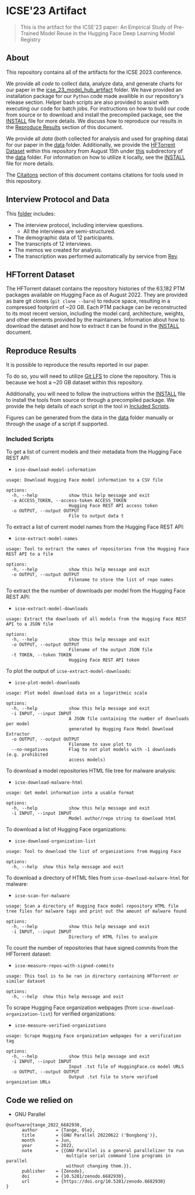 # ICSE'23 Artifact

> This is the artifact for the ICSE'23 paper: An Empirical Study of Pre-Trained Model Reuse in the Hugging Face Deep Learning Model Registry

## About

This repository contains all of the artifacts for the ICSE 2023 conference.

We provide all *code* to collect data, analyze data, and generate charts for our paper in the [icse_23_model_hub_artifact](icse_23_model_hub_artifact/) folder. 
We have provided an installation package for our `Python` code made availible in our repository's release section.
Helper bash scripts are also provided to assist with executing our code for batch jobs.
For instructions on how to build our code from source or to download and install the precompiled package, see the [INSTALL](INSTALL) file for more details.
We discuss how to reproduce our results in the [Reproduce Results](#reproduce-results) section of this document.

We provide all *data* (both collected for analysis and used for graphing data) for our paper in the [data](data/) folder.
Additionally, we provide the [HFTorrent Dataset](#hftorrent-dataset) within this repository from August 15th under [this](data/hftorrent_8-15-2022/HFTorrent) subdirectory of the [data](data/) folder.
For information on how to utilize it locally, see the [INSTALL](INSTALL) file for more details.

The [Citaitons](#citations) section of this document contains citations for tools used in this repository.

## Interview Protocol and Data
 This [folder](interview_study) includes:
 - The interview protocol, including interview questions.
   - All the interviews are semi-structured.
 - The demographic data of 12 participants.
 - The transcripts of 12 interviews.
 - The memos we created for analysis.
  - The transcription was performed automatically by service from [Rev](https://www.rev.com/).


## HFTorrent Dataset

The HFTorrent dataset contains the repository histories of the 63,182 PTM packages available on Hugging Face as of August 2022.
They are provided as bare git clones (`git clone --bare`) to reduce space, resulting in a compressed footprint of ~20 GB. 
Each PTM package can be reconstructed to its most recent version, including the model card, architecture, weights, and other elements provided by the maintainers.
Information about how to download the dataset and how to extract it can be found in the [INSTALL](INSTALL) document.

## Reproduce Results

It is possible to reproduce the results reported in our paper.

To do so, you will need to utilize [Git LFS](https://git-lfs.github.com/) to clone the repository.
This is because we host a ~20 GB dataset within this repository.

Additionally, you will need to follow the instructions within the [INSTALL](INSTALL) file to install the tools from source or through a precompiled package.
We provide the help details of each script in the tool in [Included Scripts](#included-scripts).

Figures can be generated from the data in the [data](data/) folder manually or through the usage of a script if supported.

### Included Scripts

To get a list of current models and their metadata from the Hugging Face REST API:

- `icse-download-model-information`
```
usage: Download Hugging Face model information to a CSV file

options:
  -h, --help            show this help message and exit
  -a ACCESS_TOKEN, --access-token ACCESS_TOKEN
                        Hugging Face REST API access token
  -o OUTPUT, --output OUTPUT
                        File to output data t
```

To extract a list of current model names from the Hugging Face REST API:

- `icse-extract-model-names`
```
usage: Tool to extract the names of repositories from the Hugging Face REST API to a file

options:
  -h, --help            show this help message and exit
  -o OUTPUT, --output OUTPUT
                        Filename to store the list of repo names
```

To extract the the number of downloads per model from the Hugging Face REST API:

- `icse-extract-model-downloads`
```
usage: Extract the downloads of all models from the Hugging Face REST API to a JSON file

options:
  -h, --help            show this help message and exit
  -o OUTPUT, --output OUTPUT
                        Filename of the output JSON file
  -t TOKEN, --token TOKEN
                        Hugging Face REST API token
```

To plot the output of `icse-extract-model-downloads`:

- `icse-plot-model-downloads`
```
usage: Plot model download data on a logarithmic scale

options:
  -h, --help            show this help message and exit
  -i INPUT, --input INPUT
                        A JSON file containing the number of downloads per model
                        generated by Hugging Face Model Download Extractor
  -o OUTPUT, --output OUTPUT
                        Filename to save plot to
  --no-negatives        Flag to not plot models with -1 downloads (e.g. prohibited
                        access models)
```

To download a model repositories HTML file tree for malware analysis:

- `icse-download-malware-html`
```
usage: Get model information into a usable format

options:
  -h, --help            show this help message and exit
  -i INPUT, --input INPUT
                        Model author/repo string to download html
```

To download a list of Hugging Face organizations:

- `icse-download-organization-list`
```
usage: Tool to download the list of organizations from Hugging Face

options:
  -h, --help  show this help message and exit
```

To download a directory of HTML files from `icse-download-malware-html` for malware:

- `icse-scan-for-malware`
```
usage: Scan a directory of Hugging Face model repository HTML file tree files for malware tags and print out the amount of malware found

options:
  -h, --help            show this help message and exit
  -i INPUT, --input INPUT
                        Directory of HTML files to analyze
```

To count the number of repositories that have signed commits from the HFTorrent dataset:

- `icse-measure-repos-with-signed-commits`
```
usage: This tool is to be ran in directory containing HFTorrent or similar dataset

options:
  -h, --help  show this help message and exit
```

To scrape Hugging Face organization webpages (from `icse-download-organization-list`) for verified organizations:

- `icse-measure-verified-organizations`
```
usage: Scrape Hugging Face organization webpages for a verification tag

options:
  -h, --help            show this help message and exit
  -i INPUT, --input INPUT
                        Input .txt file of HuggingFace.co model URLS
  -o OUTPUT, --output OUTPUT
                        Output .txt file to store verified organization URLs
```

## Code we relied on

- GNU Parallel
```
@software{tange_2022_6682930,
      author       = {Tange, Ole},
      title        = {GNU Parallel 20220622 ('Bongbong')},
      month        = Jun,
      year         = 2022,
      note         = {{GNU Parallel is a general parallelizer to run
                       multiple serial command line programs in parallel
                       without changing them.}},
      publisher    = {Zenodo},
      doi          = {10.5281/zenodo.6682930},
      url          = {https://doi.org/10.5281/zenodo.6682930}
}
```
